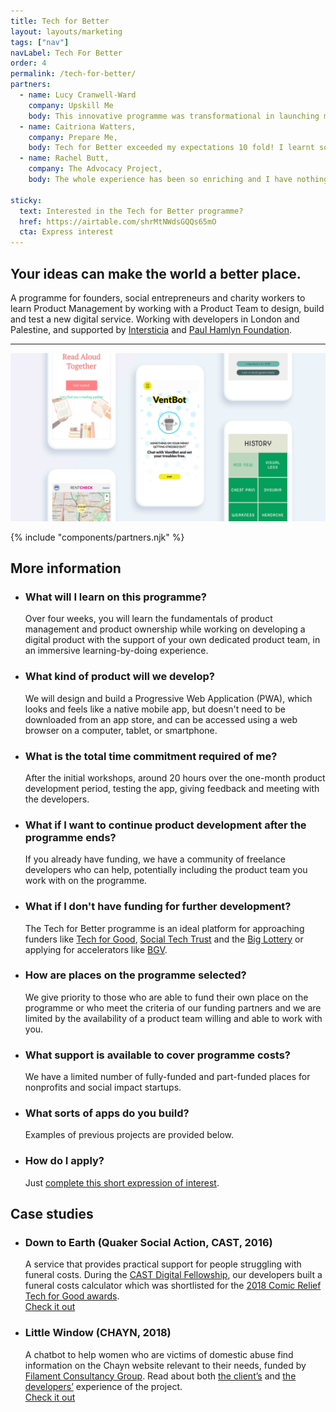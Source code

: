 ```yaml
---
title: Tech for Better
layout: layouts/marketing
tags: ["nav"]
navLabel: Tech For Better
order: 4
permalink: /tech-for-better/
partners:
  - name: Lucy Cranwell-Ward
    company: Upskill Me
    body: This innovative programme was transformational in launching my startup. The developers were extremely passionate, considerate and easy to work with, and they understood the huge problem that I was trying to solve. I am so grateful for this programme giving me the chance to bring my idea to life!
  - name: Caitriona Watters,
    company: Prepare Me,
    body: Tech for Better exceeded my expectations 10 fold! I learnt so much. The entire programme was intense, full of energy, creativity and innovation and above all thoroughly enjoyable.
  - name: Rachel Butt,
    company: The Advocacy Project,
    body: The whole experience has been so enriching and I have nothing but gratitude for the whole shebang! We've come away with an amazing product that we're looking to develop and I've found a deep love for tech and its potential to make the world a better place.

sticky:
  text: Interested in the Tech for Better programme?
  href: https://airtable.com/shrMtNWdsGQQs65mO
  cta: Express interest
---
```


## Your ideas can make the world a better place.

A programme for founders, social entrepreneurs and charity workers to learn Product Management by working with a Product Team to design, build and test a new digital service. Working with developers in London and Palestine, and supported by [Intersticia](https://intersticia.org/) and [Paul Hamlyn Foundation](https://www.phf.org.uk/).

---

![](/assets/media/t4b_splash.png)

<!-- {.circle-reveal} -->

{% include "components/partners.njk" %}

## More information

- ### What will I learn on this programme?

  Over four weeks, you will learn the fundamentals of product management and product ownership while working on developing a digital product with the support of your own dedicated product team, in an immersive learning-by-doing experience.

- ### What kind of product will we develop?

  We will design and build a Progressive Web Application (PWA), which looks and feels like a native mobile app, but doesn't need to be downloaded from an app store, and can be accessed using a web browser on a computer, tablet, or smartphone.

- ### What is the total time commitment required of me?

  After the initial workshops, around 20 hours over the one-month product development period, testing the app, giving feedback and meeting with the developers.

- ### What if I want to continue product development after the programme ends?

  If you already have funding, we have a community of freelance developers who can help, potentially including the product team you work with on the programme.

- ### What if I don't have funding for further development?

  The Tech for Better programme is an ideal platform for approaching funders like [Tech for Good](https://techforgoodhub.co.uk/), [Social Tech Trust](https://socialtechtrust.org/) and the [Big Lottery](https://www.biglotteryfund.org.uk/) or applying for accelerators like [BGV](https://bethnalgreenventures.com/).

- ### How are places on the programme selected?

  We give priority to those who are able to fund their own place on the programme or who meet the criteria of our funding partners and we are limited by the availability of a product team willing and able to work with you.

- ### What support is available to cover programme costs?

  We have a limited number of fully-funded and part-funded places for nonprofits and social impact startups.

- ### What sorts of apps do you build?

  Examples of previous projects are provided below.

- ### How do I apply?

  Just [complete this short expression of interest](https://airtable.com/shrMtNWdsGQQs65mO).

<!-- {ul:.grid} -->

## Case studies

- ### Down to Earth (Quaker Social Action, CAST, 2016)

  A service that provides practical support for people struggling with funeral costs. During the [CAST Digital Fellowship](https://wearecast.org.uk/for-nonprofits/fellowship/), our developers built a funeral costs calculator which was shortlisted for the [2018 Comic Relief Tech for Good awards](https://www.comicrelief.com/news/tech-for-good-2018).  
  [Check it out](https://quaker-social-action.github.io/dte-website/www/)

- ### Little Window (CHAYN, 2018)
  A chatbot to help women who are victims of domestic abuse find information on the Chayn website relevant to their needs, funded by [Filament Consultancy Group](https://www.filament.ai/). Read about both [the client’s](https://medium.com/hack-for-chayn/were-trying-something-new-say-hello-to-little-window-our-chatbot-36a65ac44fda) and [the developers’](https://medium.com/hack-for-chayn/building-little-window-how-we-created-a-chatbot-for-chayn-682ecf7bd495) experience of the project.  
  [Check it out](https://chayn.co/)
